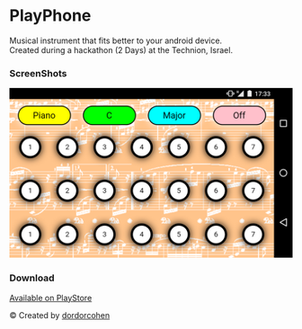 # PlayPhone
Musical instrument that fits better to your android device.<br />
Created during a hackathon (2 Days) at the Technion, Israel.

### ScreenShots
![Alt text](screenshots/first.png?raw=true "Title")

### Download
[Available on PlayStore](https://play.google.com/store/apps/details?id=com.ionicframework.playphone935516)


&copy; Created by [dordorcohen](https://github.com/dordorcohen)

